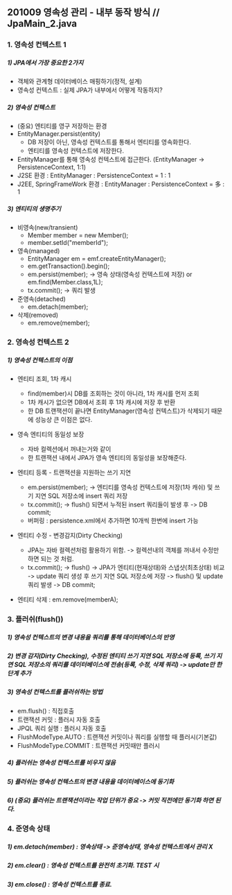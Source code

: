 ## 201009 영속성 관리 - 내부 동작 방식 // JpaMain_2.java
### 1. 영속성 컨텍스트 1
##### 1) JPA에서 가장 중요한 2가지
* 객체와 관계형 데이터베이스 매핑하기(정적, 설계)
* 영속성 컨텍스트 : 실제 JPA가 내부에서 어떻게 작동하지?

##### 2) 영속성 컨텍스트 
* (중요) 엔티티를 영구 저장하는 환경
* EntityManager.persist(entity)
  * DB 저장이 아닌, 영속성 컨텍스트를 통해서 엔티티를 영속화한다.
  * 엔티티를 영속성 컨텍스트에 저장한다.
* EntityManager를 통해 영속성 컨텍스트에 접근한다. (EntityManager -> PersistenceContext, 1:1)
* J2SE 환경 : EntityManager : PersistenceContext = 1 : 1
* J2EE, SpringFrameWork 환경 : EntityManager : PersistenceContext = 多 : 1 

##### 3) 엔티티의 생명주기
* 비영속(new/transient)
  * Member member = new Member();
  * member.setId("memberId");
* 영속(managed)
  * EntityManager em = emf.createEntityManager();
  * em.getTransaction().begin();
  * em.persist(member); -> 영속 상태(영속성 컨텍스트에 저장) or em.find(Member.class,1L);
  * tx.commit(); -> 쿼리 발생
* 준영속(detached)
  * em.detach(member);
* 삭제(removed)
  * em.remove(member);

### 2. 영속성 컨텍스트 2
##### 1) 영속성 컨텍스트의 이점
* 엔티티 조회, 1차 캐시
  * find(member)시 DB를 조회하는 것이 아니라, 1차 캐시를 먼저 조회
  * 1차 캐시가 없으면 DB에서 조회 후 1차 캐시에 저장 후 반환
  * 한 DB 트랜잭션이 끝나면 EntityManager(영속성 컨텍스트)가 삭제되기 때문에 성능상 큰 이점은 없다.

* 영속 엔티티의 동일성 보장
  * 자바 컬렉션에서 꺼내는거와 같이
  * 한 트랜잭션 내에서 JPA가 영속 엔티티의 동일성을 보장해준다.

* 엔티티 등록 - 트랜잭션을 지원하는 쓰기 지연
  * em.persist(member); -> 엔티티를 영속성 컨텍스트에 저장(1차 캐쉬) 및 쓰기 지연 SQL 저장소에 insert 쿼리 저장
  * tx.commit(); -> flush() 되면서 누적된 insert 쿼리들이 발생 후 -> DB commit;
  * 버퍼링 : persistence.xml에서 <property name="hibernate.jdbc.batch_size" value="10"/> 추가하면 10개씩 한번에 insert 가능

* 엔티티 수정 - 변경감지(Dirty Checking)
  * JPA는 자바 컬렉션처럼 활용하기 위함. -> 컬렉션내의 객체를 꺼내서 수정만 하면 되는 것 처럼.
  * tx.commit(); -> flush() -> JPA가 엔티티(현재상태)와 스냅샷(최초상태) 비교 -> update 쿼리 생성 후 쓰기 지연 SQL 저장소에 저장 -> flush() 및 update 쿼리 발생 -> DB commit;

* 엔티티 삭제 : em.remove(memberA); 

### 3. 플러쉬(flush())
##### 1) 영속성 컨텍스트의 변경 내용을 쿼리를 통해 데이터베이스의 반영
##### 2) 변경 감지(Dirty Checking), 수정된 엔티티 쓰기 지연 SQL 저장소에 등록, 쓰기 지연 SQL 저장소의 쿼리를 데이터베이스에 전송(등록, 수정, 삭제 쿼리) -> update만 한 단계 추가
##### 3) 영속성 컨텍스트를 플러쉬하는 방법 
* em.flush() : 직접호출 
* 트랜잭션 커밋 : 플러시 자동 호출
* JPQL 쿼리 실행 : 플러시 자동 호출
* FlushModeType.AUTO : 트랜잭션 커밋이나 쿼리를 실행할 때 플러시(기본값)
* FlushModeType.COMMIT : 트랜잭션 커밋때만 플러시
##### 4) 플러쉬는 영속성 컨텍스트를 비우지 않음
##### 5) 플러쉬는 영속성 컨텍스트의 변경 내용을 데이터베이스에 동기화
##### 6) (중요) 플러쉬는 트랜잭션이라는 작업 단위가 중요 -> 커밋 직전에만 동기화 하면 된다.

### 4. 준영속 상태
##### 1) em.detach(member) : 영속상태 -> 준영속상태, 영속성 컨텍스트에서 관리 X
##### 2) em.clear() : 영속성 컨텍스트를 완전히 초기화. TEST 시
##### 3) em.close() : 영속성 컨텍스트를 종료.
  
